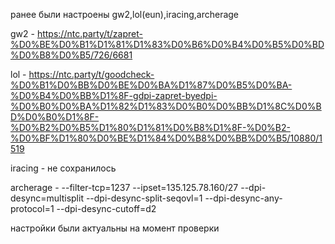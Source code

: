 ранее были настроены gw2,lol(eun),iracing,archerage

gw2 - https://ntc.party/t/zapret-%D0%BE%D0%B1%D1%81%D1%83%D0%B6%D0%B4%D0%B5%D0%BD%D0%B8%D0%B5/726/6681

lol - https://ntc.party/t/goodcheck-%D0%B1%D0%BB%D0%BE%D0%BA%D1%87%D0%B5%D0%BA-%D0%B4%D0%BB%D1%8F-gdpi-zapret-byedpi-%D0%B0%D0%BA%D1%82%D1%83%D0%B0%D0%BB%D1%8C%D0%BD%D0%B0%D1%8F-%D0%B2%D0%B5%D1%80%D1%81%D0%B8%D1%8F-%D0%B2-%D0%BF%D1%80%D0%BE%D1%84%D0%B8%D0%BB%D0%B5/10880/1519

iracing - не сохранилось

archerage - --filter-tcp=1237 --ipset=135.125.78.160/27 --dpi-desync=multisplit --dpi-desync-split-seqovl=1 --dpi-desync-any-protocol=1 --dpi-desync-cutoff=d2

настройки были актуальны на момент проверки
